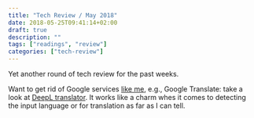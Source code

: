 ```yaml
---
title: "Tech Review / May 2018"
date: 2018-05-25T09:41:14+02:00
draft: true
description: ""
tags: ["readings", "review"]
categories: ["tech-review"]
---
```


Yet another round of tech review for the past weeks.
<!--more-->

Want to get rid of Google services [like me](/post/goodbye-google/), e.g., Google Translate: take a look at [DeepL translator](https://www.deepl.com/translator). It works like a charm whes it comes to detecting the input language or for translation as far as I can tell.
